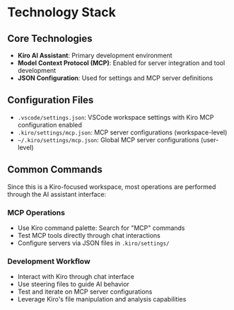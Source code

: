 # Technology Stack

## Core Technologies
- **Kiro AI Assistant**: Primary development environment
- **Model Context Protocol (MCP)**: Enabled for server integration and tool development
- **JSON Configuration**: Used for settings and MCP server definitions

## Configuration Files
- `.vscode/settings.json`: VSCode workspace settings with Kiro MCP configuration enabled
- `.kiro/settings/mcp.json`: MCP server configurations (workspace-level)
- `~/.kiro/settings/mcp.json`: Global MCP server configurations (user-level)

## Common Commands
Since this is a Kiro-focused workspace, most operations are performed through the AI assistant interface:

### MCP Operations
- Use Kiro command palette: Search for "MCP" commands
- Test MCP tools directly through chat interactions
- Configure servers via JSON files in `.kiro/settings/`

### Development Workflow
- Interact with Kiro through chat interface
- Use steering files to guide AI behavior
- Test and iterate on MCP server configurations
- Leverage Kiro's file manipulation and analysis capabilities